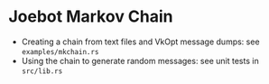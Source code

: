 # Joebot Markov Chain

* Creating a chain from text files and VkOpt message dumps: see `examples/mkchain.rs`
* Using the chain to generate random messages: see unit tests in `src/lib.rs`
